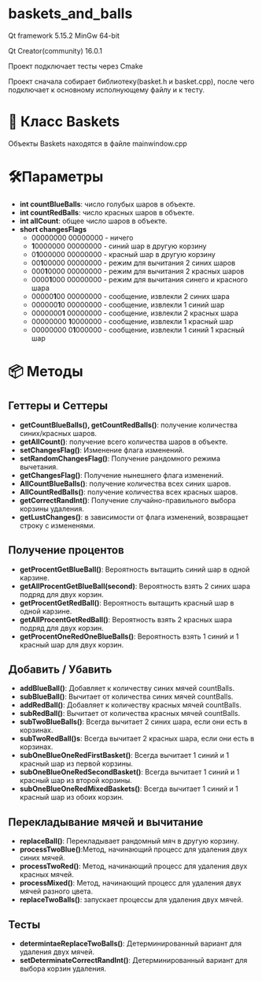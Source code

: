# baskets_and_balls
Qt framework 5.15.2 MinGw 64-bit

Qt Creator(community) 16.0.1

Проект подключает тесты через Cmake

Проект сначала собирает библиотеку(basket.h и basket.cpp), после чего подключает к основному исполнующему файлу и к тесту.

# 🛒 Класс Baskets

Объекты Baskets находятся в файле mainwindow.cpp

# 🛠️Параметры
 * **int countBlueBalls**: число голубых шаров в объекте.
 * **int countRedBalls**: число красных шаров в объекте.
 * **int allCount**: общее число шаров в объекте.
 * **short changesFlags**
   * 00000000 00000000 - ничего
   * **1**0000000 00000000 - синий шар в другую корзину
   * 0**1**000000 00000000 - красный шар в другую корзину
   * 00**1**00000 00000000 - режим для вычитания 2 синих шаров
   * 000**1**0000 00000000 - режим для вычитания 2 красных шаров
   * 0000**1**000 00000000 - режим для вычитания синего и красного шара
   * 00000**1**00 00000000 - сообщение, извлекли 2 синих шара
   * 000000**1**0 00000000 - сообщение, извлекли 1 синий шар
   * 0000000**1** 00000000 - сообщение, извлекли 2 красных шара
   * 00000000 **1**0000000 - сообщение, извлекли 1 красный шар
   * 00000000 0**1**000000 - сообщение, извлекли 1 синий 1 красный шар

# 📦 Методы

## Геттеры и Сеттеры
 * **getCountBlueBalls(), getCountRedBalls()**: получение количества синих/красных шаров.
 * **getAllCount()**: получение всего количества шаров в объекте.
 * **setChangesFlag()**: Изменение флага изменений.
 * **setRandomChangesFlag()**: Получение рандомного режима вычетания.
 * **getChangesFlag()**: Получение нынешнего флага изменений.
 * **AllCountBlueBalls()**: получение количества всех синих шаров.
 * **AllCountRedBalls()**: получение количества всех красных шаров.
 * **getCorrectRandInt()**: Получение случайно-правильного выбора корзины удаления.
 * **getLustChanges()**: в зависимости от флага изменений, возвращает строку с измененями.

## Получение процентов
 * **getProcentGetBlueBall()**: Вероятность вытащить синий шар в одной карзине.
 * **getAllProcentGetBlueBall(second)**: Вероятность взять 2 синих шара подряд для двух корзин.
 * **getProcentGetRedBall()**: Вероятность вытащить красный шар в одной карзине.
 * **getAllProcentGetRedBall()**: Вероятность взять 2 красных шара подряд для двух корзин.
 * **getProcentOneRedOneBlueBalls()**: Вероятность взять 1 синий и 1 красный шар для двух корзин.

## Добавить / Убавить
 * **addBlueBall()**: Добавляет к количеству синих мячей countBalls.
 * **subBlueBall()**: Вычитает от количества синих мячей countBalls.
 * **addRedBall()**: Добавляет к количеству красных мячей countBalls.
 * **subRedBall()**: Вычитает от количества красных мячей countBalls.
 * **subTwoBlueBalls()**: Всегда вычитает 2 синих шара, если они есть в корзинах.
 * **subTwoRedBall()s**: Всегда вычитает 2 красных шара, если они есть в корзинах.
 * **subOneBlueOneRedFirstBasket()**: Всегда вычитает 1 синий и 1 красный шар из первой корзины.
 * **subOneBlueOneRedSecondBasket()**: Всегда вычитает 1 синий и 1 красный шар из второй корзины.
 * **subOneBlueOneRedMixedBaskets()**: Всегда вычитает 1 синий и 1 красный шар из обоих корзин.
   
## Перекладывание мячей и вычитание
 * **replaceBall()**: Перекладывает рандомный мяч в другую корзину.
 * **processTwoBlue()**:Метод, начинающий процесс для удаления двух синих мячей.
 * **processTwoRed()**: Метод, начинающий процесс для удаления двух красных мячей.
 * **processMixed()**: Метод, начинающий процесс для удаления двух мячей разного цвета.
 * **replaceTwoBalls()**: запускает процессы для удаления двух мячей.
   
## Тесты
 * **determintaeReplaceTwoBalls()**: Детерминированный вариант для удаления двух мячей.
 * **setDeterminateCorrectRandInt()**: Детерминированный вариант для выбора корзин удаления.
